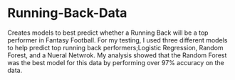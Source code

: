 # Running-Back-Data
Creates models to best predict whether a Running Back will be a top performer in Fantasy Football. For my testing, I used three different models to help predict top running back performers;Logistic Regression, Random Forest, and a Nueral Netwrok. My analysis showed that the Random Forest was the best model for this data by performing over 97% accuracy on the data.
